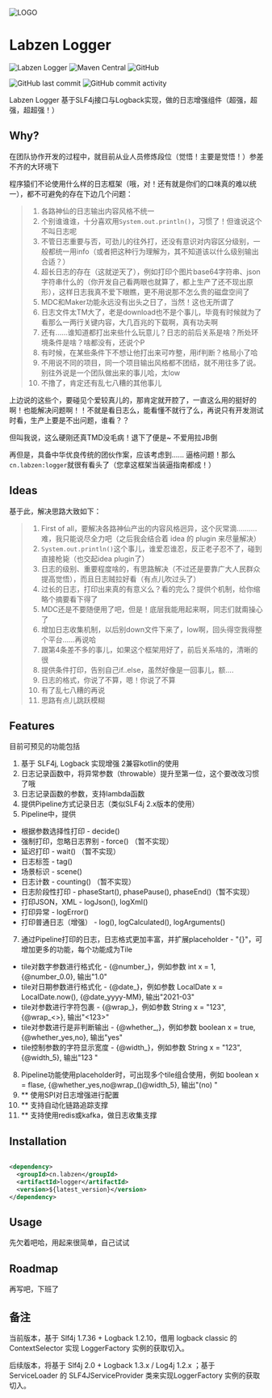 ![LOGO](http://r7jiu5wkl.hd-bkt.clouddn.com/images/2022/02/19/16-34-57-167.png)
# Labzen Logger

![Labzen Logger](https://img.shields.io/badge/Labzen-Logger-green)
![Maven Central](https://img.shields.io/maven-central/v/cn.labzen/logger)
![GitHub](https://img.shields.io/github/license/labzen/logger)

![GitHub last commit](https://img.shields.io/github/last-commit/labzen/logger)
![GitHub commit activity](https://img.shields.io/github/commit-activity/m/labzen/logger)


Labzen Logger 基于SLF4j接口与Logback实现，做的日志增强组件（超强，超强，超超强！）

## Why?

在团队协作开发的过程中，就目前从业人员修炼段位（觉悟！主要是觉悟！）参差不齐的大环境下

程序猿们不论使用什么样的日志框架（哦，对！还有就是你们的口味真的难以统一），都不可避免的存在下边几个问题：

> 1. 各路神仙的日志输出内容风格不统一
> 2. 个别谁谁谁，十分喜欢用`System.out.println()`，习惯了！但谁说这个不叫日志呢
> 3. 不管日志重要与否，可劲儿的往外打，还没有意识对内容区分级别，一般都统一用info（或者把这种行为理解为，其不知道该以什么级别输出合适？）
> 4. 超长日志的存在（这就逆天了），例如打印个图片base64字符串、json字符串什么的（你开发自己看两眼也就算了，都上生产了还不现出原形），这样日志我真不爱下眼瞧，更不用说那不怎么贵的磁盘空间了
> 5. MDC和Maker功能永远没有出头之日了，当然！这也无所谓了
> 6. 日志文件太TM大了，老是download也不是个事儿，毕竟有时候就为了看那么一两行关键内容，大几百兆的下载啊，真有功夫啊
> 7. 还有......谁知道都打出来些什么玩意儿？日志的前后关系是啥？所处环境条件是啥？啥都没有，还说个P
> 8. 有时候，在某些条件下不想让他打出来可咋整，用if判断？格局小了哈
> 9. 不用说不同的项目，同一个项目输出风格都不团结，就不用往多了说。别往外说是一个团队做出来的事儿哈，太low
> 10. 不撸了，肯定还有乱七八糟的其他事儿

上边说的这些个，要碰见个爱较真儿的，那肯定就开腔了，一直这么用的挺好的啊！也能解决问题啊！！不就是看日志么，能看懂不就行了么，再说只有开发测试时看，生产上要是不出问题，谁看？？

但叫我说，这么硬刚还真TMD没毛病！退下了便是~ 不爱用拉JB倒

再但是，具备中华优良传统的团伙作案，应该考虑到...... 逼格问题！那么`cn.labzen:logger`就很有看头了（您拿这框架当装逼指南都成！）

## Ideas
基于此，解决思路大致如下：

> 1. First of all，要解决各路神仙产出的内容风格迥异，这个灰常滴..........难，我只能说尽全力吧（之后我会结合着 idea 的 plugin 来尽量解决）
> 2. `System.out.println()`这个事儿，谁爱忍谁忍，反正老子忍不了，碰到直接枪毙（也交起idea plugin了）
> 3. 日志的级别、重要程度啥的，有思路解决（不过还是要靠广大人民群众提高觉悟），而且日志贼拉好看（有点儿吹过头了）
> 4. 过长的日志，打印出来真的有意义么？看的完么？提供个机制，给你缩略个摘要看下得了
> 5. MDC还是不要随便用了吧，但是！底层我能用起来啊，同志们就甭操心了
> 6. 增加日志收集机制，以后别down文件下来了，low啊，回头得空我得整个平台......再说哈
> 7. 跟第4条差不多的事儿，如果这个框架用好了，前后关系啥的，清晰的很
> 8. 提供条件打印，告别自己if..else，虽然好像是一回事儿，额....
> 9. 日志的格式，你说了不算，嗯！你说了不算
> 10. 有了乱七八糟的再说
> 11. 思路有点儿跳跃模糊

## Features
目前可预见的功能包括

 1. 基于 SLF4j, Logback 实现增强
 2兼容kotlin的使用
 2. 日志记录函数中，将异常参数（throwable）提升至第一位，这个要改改习惯了哦
 3. 日志记录函数的参数，支持lambda函数
 4. 提供Pipeline方式记录日志（类似SLF4j 2.x版本的使用）
 5. Pipeline中，提供
  - 根据参数选择性打印 - decide()
  - 强制打印，忽略日志界别 - force() （暂不实现）
  - 延迟打印 - wait() （暂不实现）
  - 日志标签 - tag()
  - 场景标识 - scene()
  - 日志计数 - counting() （暂不实现）
  - 日志阶段性打印 - phaseStart(), phasePause(), phaseEnd()（暂不实现）
  - 打印JSON，XML - logJson(), logXml()
  - 打印异常 - logError()
  - 打印普通日志（增强） - log(), logCalculated(), logArguments()
 7. 通过Pipeline打印的日志，日志格式更加丰富，并扩展placeholder - "{}"，可增加更多的功能，每个功能成为Tile
 - tile对数字参数进行格式化 - {@number_}，例如参数 int x = 1, {@number_0.0}, 输出"1.0"
 - tile对日期参数进行格式化 - {@date_}，例如参数 LocalDate x = LocalDate.now(), {@date_yyyy-MM}, 输出"2021-03"
 - tile对参数进行字符包裹 - {@wrap_}，例如参数 String x = "123", {@wrap\_<>}, 输出"<123>"
 - tile对参数进行是非判断输出 - {@whether_,}，例如参数 boolean x = true, {@whether_yes,no}, 输出"yes"
 - tile控制参数的字符显示宽度 - {@width_}，例如参数 String x = "123", {@width_5}, 输出"123  "
 8. Pipeline功能使用placeholder时，可出现多个tile组合使用，例如 boolean x = flase, {@whether_yes,no@wrap_()@width_5}, 输出"(no) "
 9. ** 使用SPI对日志增强进行配置
 10. ** 支持自动化链路追踪支撑
 11. ** 支持使用redis或kafka，做日志收集支撑


## Installation

```xml

<dependency>
  <groupId>cn.labzen</groupId>
  <artifactId>logger</artifactId>
  <version>${latest_version}</version>
</dependency>
```

## Usage

先欠着吧哈，用起来很简单，自己试试

## Roadmap

再写吧，下班了

## 备注
当前版本，基于 Slf4j 1.7.36 + Logback 1.2.10，借用 logback classic 的 ContextSelector 实现 LoggerFactory 实例的获取切入。

后续版本，将基于 Slf4j 2.0 + Logback 1.3.x / Log4j 1.2.x ；基于 ServiceLoader 的 SLF4JServiceProvider 类来实现LoggerFactory 实例的获取切入。
